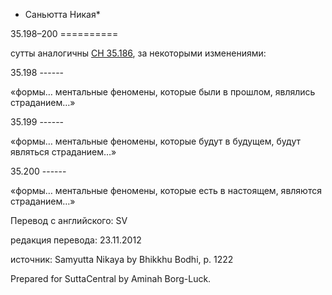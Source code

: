 * Саньютта Никая*

35\.198–200
\=\=\=\=\=\=\=\=\=\=

сутты аналогичны [СН 35\.186](/sn35\.186/ru/sv), за некоторыми изменениями:

35\.198
\-\-\-\-\-\-

«формы… ментальные феномены, которые были в прошлом, являлись страданием…»

35\.199
\-\-\-\-\-\-

«формы… ментальные феномены, которые будут в будущем, будут являться страданием…»

35\.200
\-\-\-\-\-\-

«формы… ментальные феномены, которые есть в настоящем, являются страданием…»

Перевод с английского: SV

редакция перевода: 23\.11\.2012

источник: Samyutta Nikaya by Bhikkhu Bodhi, p\. 1222

Prepared for SuttaCentral by Aminah Borg\-Luck\.